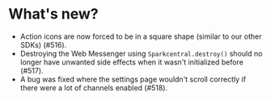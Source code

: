 # What's new?

- Action icons are now forced to be in a square shape (similar to our other SDKs) (#516).
- Destroying the Web Messenger using `Sparkcentral.destroy()` should no longer have unwanted side effects when it wasn't initialized before (#517).
- A bug was fixed where the settings page wouldn't scroll correctly if there were a lot of channels enabled (#518).
